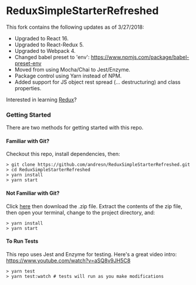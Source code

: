 # ReduxSimpleStarterRefreshed

This fork contains the following updates as of 3/27/2018:
- Upgraded to React 16.
- Upgraded to React-Redux 5.
- Upgraded to Webpack 4.
- Changed babel preset to 'env': https://www.npmjs.com/package/babel-preset-env 
- Moved from using Mocha/Chai to Jest/Enzyme.
- Package control using Yarn instead of NPM.
- Added support for JS object rest spread (... destructuring) and class properties.

Interested in learning [Redux](https://www.udemy.com/react-redux/)?

### Getting Started

There are two methods for getting started with this repo.

#### Familiar with Git?
Checkout this repo, install dependencies, then:

```
> git clone https://github.com/andresn/ReduxSimpleStarterRefreshed.git
> cd ReduxSimpleStarterRefreshed
> yarn install
> yarn start
```

#### Not Familiar with Git?
Click [here](https://github.com/andresn/ReduxSimpleStarterRefreshed/releases) then download the .zip file.  Extract the contents of the zip file, then open your terminal, change to the project directory, and:

```
> yarn install
> yarn start
```

#### To Run Tests
This repo uses Jest and Enzyme for testing. Here's a great video intro: https://www.youtube.com/watch?v=aSQ8v9JH5C8

```
> yarn test
> yarn test:watch # tests will run as you make modifications
```
